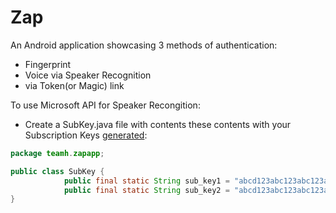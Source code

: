# Zap

An Android application showcasing 3 methods of authentication:
- Fingerprint
- Voice via Speaker Recognition
- via Token(or Magic) link 

To use Microsoft API for Speaker Recongition:
- Create a SubKey.java file with contents these contents with your Subscription Keys [generated](https://cognitive.uservoice.com/knowledgebase/articles/864225-how-do-i-get-subscription-keys):

```Java
package teamh.zapapp;

public class SubKey {
            public final static String sub_key1 = "abcd123abc123abc123abc123abc0000";
            public final static String sub_key2 = "abcd123abc123abc123abc123abc0000";
}
```

